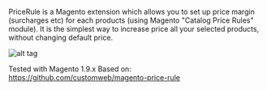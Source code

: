 PriceRule is a Magento extension which allows you to set up price margin (surcharges etc) for each products (using Magento "Catalog Price Rules" module).
It is the simplest way to increase price all your selected products, without changing default price.

![alt tag](http://enifis.com/img/ecommerce/magento/magento-price-margin.png)

Tested with Magento 1.9.x
Based on: https://github.com/customweb/magento-price-rule